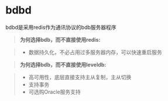 bdbd
====
bdbd是采用redis作为通讯协议的bdb服务器程序
> **为何选择bdb，而不直接使用redis:**

> - 数据持久化，不必占用过多服务器内存，可以快速重启服务

> **为何选择bdb，而不直接使用leveldb:**

> - 高可用性，底层直接支持主从复制，主从切换
> - 支持事务
> - 可选购Oracle服务支持
